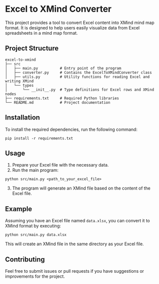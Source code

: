 # Excel to XMind Converter

This project provides a tool to convert Excel content into XMind mind map format. It is designed to help users easily visualize data from Excel spreadsheets in a mind map format.

## Project Structure

```
excel-to-xmind
├── src
│   ├── main.py          # Entry point of the program
│   ├── converter.py     # Contains the ExcelToXMindConverter class
│   ├── utils.py         # Utility functions for reading Excel and writing XMind
│   └── types
│       └── __init__.py  # Type definitions for Excel rows and XMind nodes
├── requirements.txt     # Required Python libraries
└── README.md            # Project documentation
```

## Installation

To install the required dependencies, run the following command:

```
pip install -r requirements.txt
```

## Usage

1. Prepare your Excel file with the necessary data.
2. Run the main program:

```
python src/main.py <path_to_your_excel_file>
```

3. The program will generate an XMind file based on the content of the Excel file.

## Example

Assuming you have an Excel file named `data.xlsx`, you can convert it to XMind format by executing:

```
python src/main.py data.xlsx
```

This will create an XMind file in the same directory as your Excel file.

## Contributing

Feel free to submit issues or pull requests if you have suggestions or improvements for the project.